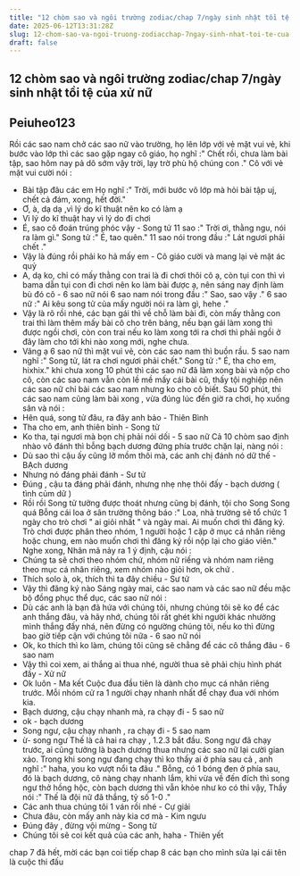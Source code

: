 ```yaml
---
title: "12 chòm sao và ngôi trường zodiac/chap 7/ngày sinh nhật tồi tệ của xử nữ"
date: 2025-06-12T13:31:28Z
slug: 12-chom-sao-va-ngoi-truong-zodiacchap-7ngay-sinh-nhat-toi-te-cua-xu-nu
draft: false
---
```


## 12 chòm sao và ngôi trường zodiac/chap 7/ngày sinh nhật tồi tệ của xử nữ

## Peiuheo123

Rồi các sao nam chở các sao nữ vào trường, họ lên lớp với vẻ mặt vui vẻ, khi bước vào lớp thì các sao gặp ngay cô giáo, họ nghĩ :" Chết rồi, chưa làm bài tập, sao hôm nay pả dô sớm vậy trời, lạy trờ phù hộ chúng con ." Cô với vẻ mặt vui cười nói :
- Bài tập đâu các em
Họ nghĩ :" Trời, mới bước vô lớp mà hỏi bài tập uj, chết cả đám, xong, hết đời."
- Ơ, à, dạ dạ ,vì lý do kĩ thuật nên ko có làm ạ
- Vì lý do kĩ thuật hay vì lý do đi chơi
- É, sao cô đoán trúng phóc vậy - Song tử
11 sao :" Trời ơi, thằng ngu, nói ra làm gì." Song tử :" É, tao quên." 11 sao nói trong đầu :" Lát ngươi phải chết ."
- Vậy là đúng rồi phải ko hả mấy em - Cô giáo cười và mang lại vẻ mặt ác quỷ
- A, dạ ko, chỉ có mấy thằng con trai là đi chơi thôi cô ạ, còn tụi con thì vì bama dẫn tụi con đi chơi nên ko làm bài được ạ, nên sáng nay định làm bù đó cô - 6 sao nữ nói
6 sao nam nói trong đầu :" Sao, sao vậy ." 6 sao nữ :" Ai kêu song tử của mấy người nói ra làm gì, hehe ."
- Vậy là rõ rồi nhé, các bạn gái thì về chỗ làm bài đi, còn mấy thằng con trai thì làm thêm mấy bài cô cho trên bảng, nếu bạn gái làm xong thì được ngồi chơi, còn con trai nếu ko làm xong tới ra chơi thì phải ngồi ở đây làm cho tới khi nào xong mới, nghe chưa.
- Vâng ạ
6 sao nữ thì mặt vui vẻ, còn các sao nam thì buồn rầu. 5 sao nam nghĩ :" Song tử, lát ra chơi ngươi phải chết." Song tử :" É, tha cho em, hixhix."
khi chưa xong 10 phút thì các sao nữ đã làm xong bài và nộp cho cô, còn các sao nam vẫn còn lề mề mấy cái bài cũ, thấy tội nghiệp nên các sao nữ chỉ bài các sao nam nhưng ko cho cô biết.
Sau 50 phút, thì các sao nam cũng làm bài xong , vừa đúng lúc đến giờ ra chơi, họ xuống sân và nói :
- Hên quá, song tử đâu, ra đây anh bảo - Thiên Bình
- Tha cho em, anh thiên bình - Song tử
- Ko tha, tại ngươi mà bọn chị phải nói dối - 5 sao nữ
Cả 10 chòm sao định nhào vô đánh thì bỗng bạch dương đứng phía trước chặn lại, nàng nói :
- Dù sao thì cậu ấy cũng lỡ mồm thôi mà, các anh chị đánh nó dữ thế - BẠch dương
- Nhưng nó đáng phải đánh - Sư tử
- Đúng , cậu ta đáng phải đánh, nhưng nhẹ nhẹ thôi đấy - bạch dương ( tình củm dữ )
- Rồi rồi
Song tử tưởng được thoát nhưng cũng bị đánh, tội cho Song Song quá
Bỗng cái loa ở sân trường thông báo :" Loa, nhà trường sẽ tổ chức 1 ngày cho trò chơi " ai giỏi nhất " và ngày mai. Ai muốn chơi thì đăng ký. Trò chơi được phân theo nhóm, 1 người hoặc 1 cặp ở mục cá nhân riêng hoặc chung, em nào muốn chơi thì đăng ký rồi nộp lại cho giáo viên." Nghe xong, Nhân mã nảy ra 1 ý định, cậu nói :
- Chúng ta sẽ chơi theo nhóm chứ, nhóm nữ riếng và nhóm nam riêng theo mục cá nhân riêng, xem nhóm nào giỏi hơn, ok chứ .
- Thích solo à, ok, thích thì ta đây chiều - Sư tử
- Vậy thì đăng ký nào
Sáng ngày mai, các sao nam và các sao nữ đều mặc bộ đồng phục thể dục, các sao nữ nói :
- Dù các anh là bạn đã hứa với chúng tôi, nhưng chúng tôi sẽ ko để các anh thắng đâu, và hãy nhớ, chúng tôi rất ghét khi người khác nhường mình thắng đấy nhá, nên đừng có ngường chúng tôi, nếu ko thì đừng bao giờ tiếp cận với chúng tôi nữa - 6 sao nữ nói
- Ok, ko thích thì ko làm, chúng tôi cũng sẽ chẳng để các cô thắng đâu - 6 sao nam
- Vậy thì coi xem, ai thắng ai thua nhé, người thua sẽ phải chịu hình phát đấy - Xử nữ
- Ok luôn - Ma kết
Cuộc đua đầu tiên là dành cho mục cá nhân riêng trước. Mỗi nhóm cử ra 1 người chạy nhanh nhất để chạy đua với nhóm kia.
- Bạch dương, cậu chạy nhanh mà, ra chạy đi - 5 sao nữ
- ok - bạch dương
- Song ngư, cậu chạy nhanh , ra chạy đi - 5 sao nam
- ừ- song ngư
Thế là cả hai ra chạy , 1.2.3 bắt đầu. Song ngư đã chạy trước, ai cũng tưởng là bạch dương thua nhưng các sao nữ lại cười gian xảo.
Trong khi song ngư đang chạy thì ko thấy ai ở phía sau cả , anh nghĩ :" haha, you ko vượt nổi ta đâu ." Bỗng, có 1 bóng đen ở phía sau, đó là bạch dương, cô nàng chạy nhanh lắm, khi vừa về đến đích thì song ngư thở hồng hộc, còn bạch dương thì vẫn khỏe như ko có thi vậy, Thầy nói :" Thế là đội nữ đã thắng, tỷ số 1-0 ."
- Các anh thua chúng tôi 1 ván rồi nhé - Cự giải
- Chưa đâu, còn mấy anh này kia cơ mà - Kim ngưu
- Đúng đây , đừng vội mừng - Song tử
- Chúng tôi sẽ coi kết quả của các anh, haha - Thiên yết
 
chap 7 đã hết, mời các bạn coi tiếp chap 8
các bạn cho mình sửa lại cái tên là cuộc thi đấu